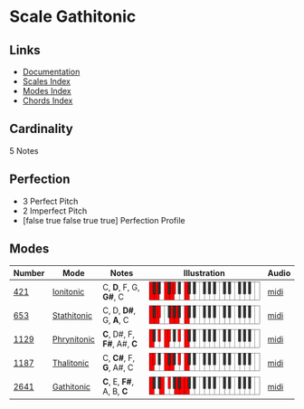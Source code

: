 # Scale Gathitonic

## Links

- [Documentation](index.md)
- [Scales Index](Scales.md)
- [Modes Index](Modes.md)
- [Chords Index](Chords.md)

## Cardinality

5 Notes

## Perfection

- 3 Perfect Pitch
- 2 Imperfect Pitch
- [false true false true true] Perfection Profile

## Modes

| Number | Mode | Notes | Illustration | Audio |
|--------|------|-------|--------------|-------|
| [421](https://ianring.com/musictheory/scales/421) | [Ionitonic](ModeIonitonic.md) | C, **D**, F, G, **G#**, C | ![CNaturalIonitonic](ModeCNaturalIonitonic.png) | [midi](https://github.com/edipermadi/music/blob/main/docs/ModeCNaturalIonitonic.mid?raw=true) | 
| [653](https://ianring.com/musictheory/scales/653) | [Stathitonic](ModeStathitonic.md) | C, D, **D#**, G, **A**, C | ![CNaturalStathitonic](ModeCNaturalStathitonic.png) | [midi](https://github.com/edipermadi/music/blob/main/docs/ModeCNaturalStathitonic.mid?raw=true) | 
| [1129](https://ianring.com/musictheory/scales/1129) | [Phrynitonic](ModePhrynitonic.md) | **C**, D#, F, **F#**, A#, **C** | ![CNaturalPhrynitonic](ModeCNaturalPhrynitonic.png) | [midi](https://github.com/edipermadi/music/blob/main/docs/ModeCNaturalPhrynitonic.mid?raw=true) | 
| [1187](https://ianring.com/musictheory/scales/1187) | [Thalitonic](ModeThalitonic.md) | C, **C#**, F, **G**, A#, C | ![CNaturalThalitonic](ModeCNaturalThalitonic.png) | [midi](https://github.com/edipermadi/music/blob/main/docs/ModeCNaturalThalitonic.mid?raw=true) | 
| [2641](https://ianring.com/musictheory/scales/2641) | [Gathitonic](ModeGathitonic.md) | **C**, E, **F#**, A, B, **C** | ![CNaturalGathitonic](ModeCNaturalGathitonic.png) | [midi](https://github.com/edipermadi/music/blob/main/docs/ModeCNaturalGathitonic.mid?raw=true) | 
